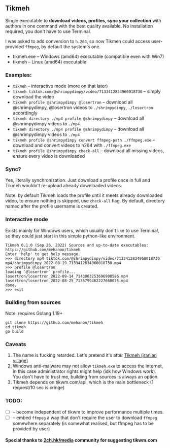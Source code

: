 ## Tikmeh

Single executable to **download videos, profiles, sync your collection** with authors in one command with the best
quality available.
No installation required, you don't have to use Terminal.

I was asked to add conversion to `h.264`, so now Tikmeh could access user-provided `ffmpeg`, by default the system's one.

- tikmeh.exe – Windows (amd64) executable (compatible even with Win7)
- tikmeh – Linux (amd64) executable

### Examples:

- `tikmeh`  – interactive mode (more on that later)
- `tikmeh tiktok.com/@shrimpydimpy/video/7133412834960018730`  – simply download the video
- `tikmeh profile @shrimpydimpy @losertron`                    – download all @shrimpydimpy, @losertron
  videos to `./shrimpydimpy`, `./losertron` accordingly
- `tikmeh directory ./mp4 profile @shrimpydimpy`            – download all @shrimpydimpy videos to `./mp4`
- `tikmeh directory ./mp4 profile @shrimpydimpy`            – download all @shrimpydimpy videos to `./mp4`
- `tikmeh profile @shrimpydimpy convert ffmpeg-path ./ffmpeg.exe`    – download and convert videos to h264 with `./ffmpeg.exe`
- `tikmeh profile @shrimpydimpy check-all`          – download all missing videos, ensure every video is downloaded

### Sync?

Yes, literally synchronization. Just download a profile once in full and Tikmeh wouldn't re-upload already downloaded
videos.  

Note: by default Tikmeh loads the profile until it meets already downloaded video, 
to ensure nothing is skipped, use `check-all` flag.
By default, directory named after the profile username is created.

### Interactive mode

Exists mainly for Windows users, which usually don't like to use Terminal, so they could just start in this
simple python-like environment.

```
Tikmeh 0.1.0 (Sep 26, 2022) Sources and up-to-date executables: https://github.com/mehanon/tikmeh
Enter 'help' to get help message.
>>> directory mp4 tiktok.com/@shrimpydimpy/video/7133412834960018730
mp4/shrimpydimpy_2022-08-19_7133412834960018730.mp4
>>> profile @losertron
loading `@losertron` profile...
losertron/losertron_2022-09-14_7143063253696908586.mp4
losertron/losertron_2022-08-25_7135799462227660075.mp4
done.
>>> exit
```

### Building from sources

Note: requires Golang 1.19+

```shell
git clone https://github.com/mehanon/tikmeh
cd tikmeh
go build
```

### Caveats

1. The name is fucking retarded. Let's pretend it's
   after [Tikmeh (iranian village)](https://en.wikipedia.org/wiki/Tikmeh_Kord)
2. Windows anti-malware may not allow `tikmeh.exe` to access the internet, in this case administrator rights might help (idk how Windows work). 
You don't have to trust me, building from sources is always an option.  
3. Tikmeh depends on tikwm.com/api, which is the main bottleneck (1 request/10 sec is cringe)

### TODO:

- [ ] – become independent of tikwm to improve performance multiple times.
- [ ] – embed `ffmpeg` a way that don't require the user to download `ffmpeg` somewhere separately
  (is somewhat realised, but ffmpeg has to be provided by user)

#### Special thanks to [2ch.hk/media](https://2ch.hk/media) community for suggesting tikwm.com